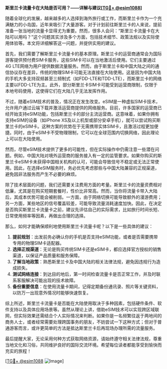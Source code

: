 **斯里兰卡流量卡在大陆是否可用？——详解与建议[[TG💪+ @esim1088](https://t.me/s/esim1088)]**

随着全球化的发展，越来越多的人选择到海外旅行或工作，而斯里兰卡作为一个充满魅力的小岛国，近年来吸引了大量游客。对于计划前往斯里兰卡的人来说，提前准备一张当地的流量卡显得尤为重要。然而，很多人会问：“斯里兰卡流量卡在大陆可以用吗？”这个问题其实涉及多个方面，包括技术细节、政策法规以及实际使用体验等。本文将详细解答这一问题，并提供实用的建议。

首先，我们需要了解斯里兰卡流量卡的基本原理。斯里兰卡的运营商通常会为国际游客提供预付费SIM卡服务，这些SIM卡可以在当地激活后使用。它们主要通过4G LTE网络为用户提供数据流量服务。然而，由于斯里兰卡和中国大陆之间的通信协议存在差异，传统的物理SIM卡可能无法直接在大陆使用。这是因为中国大陆的手机大多支持双频甚至三频制式（如FDD-LTE和TDD-LTE），而斯里兰卡的网络主要以FDD-LTE为主。此外，部分斯里兰卡SIM卡可能受到运营商限制，仅限于本地号码使用，这使得它们在大陆几乎无法发挥作用。

不过，随着eSIM技术的普及，情况正在发生改变。eSIM是一种虚拟SIM卡技术，允许用户通过云端下载并激活运营商提供的网络服务。目前，许多国家的运营商已经开始支持eSIM功能，包括斯里兰卡的部分主流运营商。这意味着，如果你拥有支持eSIM的设备（如iPhone XS及以上机型或部分安卓手机），就可以尝试购买斯里兰卡的eSIM卡。这种方案的优势在于无需携带实体SIM卡，且激活过程更加便捷。同时，由于eSIM卡不受物理限制，它可以在全球范围内切换网络，因此理论上可以在大陆使用。

然而，尽管eSIM技术提供了更多的可能性，但在实际操作中仍需注意一些潜在问题。例如，中国大陆对境外运营商的服务接入有一定的监管要求。如果你购买的斯里兰卡eSIM卡未获得中国相关机构的认可，可能会导致信号不稳定或无法正常使用。因此，在选择eSIM服务时，务必优先考虑那些与中国大陆兼容的正规渠道，避免因非法服务而产生不必要的麻烦。

除了技术层面的问题，我们还需要关注费用方面的考量。斯里兰卡的流量资费相对低廉，尤其是在购买短期套餐时，性价比非常高。然而，当你将流量卡带入大陆后，其成本优势可能会被削弱。一方面，由于网络切换可能导致额外的漫游费用；另一方面，某些地区的信号覆盖较差，可能导致流量消耗速度加快。因此，在决定是否购买斯里兰卡流量卡之前，建议先评估自己的实际需求，比如旅行时间长短、日常使用频率等因素，再做出合理的选择。

那么，如何才能确保顺利地使用斯里兰卡流量卡呢？以下是一些具体的建议：

1. **提前规划**：出发前务必确认你的手机是否支持eSIM功能，或者是否需要携带专用的物理SIM卡适配器。
2. **选择正规渠道**：无论是购买传统SIM卡还是eSIM卡，都应选择官方授权的销售渠道，以保证产品质量和服务保障。
3. **了解当地政策**：熟悉斯里兰卡及中国大陆的相关法律法规，避免因违规行为造成损失。
4. **测试网络连接**：到达目的地后，第一时间检查流量卡是否正常工作，并及时联系客服解决可能出现的技术故障。
5. **备份重要信息**：在使用流量卡期间，记得定期备份通讯录、照片等关键资料，以防万一出现意外情况时能够快速恢复。

综上所述，斯里兰卡流量卡是否能在大陆使用取决于多种因素，包括硬件条件、软件支持以及具体应用场景等。虽然从理论上讲，借助eSIM技术可以实现跨区域联网，但实际效果还需结合个人实际情况来判断。如果你是一名频繁往返于两地间的商务人士，或者经常需要处理跨国事务的朋友，不妨尝试一下这种方式；但对于普通游客而言，或许更简单的方法是抵达斯里兰卡后再现场办理所需的流量服务。

最后提醒大家，无论采用何种方式获取网络资源，请始终遵守相关法律法规，尊重当地文化和习俗，共同维护良好的国际交流环境。希望每位读者都能享受到愉快而充实的旅程！

[[TG💪+ @esim1088](https://t.me/s/esim1088) ![Image](https://i.postimg.cc/4NQfJmqS/Snipaste-2025-05-13-00-14-12.png)]
